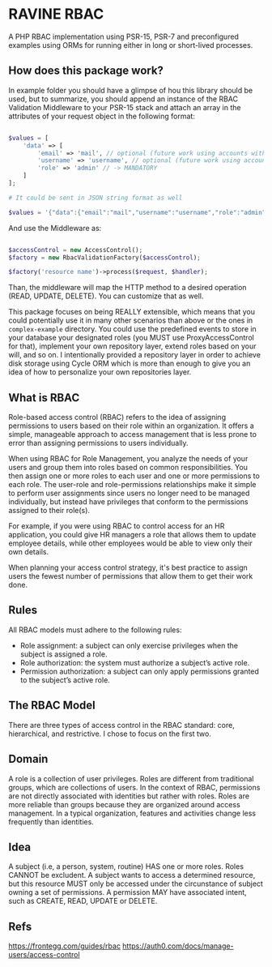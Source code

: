# RAVINE RBAC

A PHP RBAC implementation using PSR-15, PSR-7 and preconfigured examples using ORMs for running either in long or short-lived processes.

## How does this package work?

In example folder you should have a glimpse of hou this library should be used, but to summarize, you should append an instance of the RBAC Validation Middleware to your PSR-15 stack and attach an array in the attributes of your request object in the following format:

```php

$values = [
    'data' => [
        'email' => 'mail', // optional (future work using accounts with many roles)
        'username' => 'username', // optional (future work using accounts with many roles)
        'role' => 'admin' // -> MANDATORY 
    ]
];

# It could be sent in JSON string format as well

$values = '{"data":{"email":"mail","username":"username","role":"admin"}}';

```

And use the Middleware as:

```php

$accessControl = new AccessControl();
$factory = new RbacValidationFactory($accessControl);

$factory('resource name')->process($request, $handler);

```

Than, the middleware will map the HTTP method to a desired operation (READ, UPDATE, DELETE). You can customize that as well.

This package focuses on being REALLY extensible, which means that you could potentially use it in many other scenarios than above or the ones in `complex-example` directory. You could use the predefined events to store in your database your designated roles (you MUST use ProxyAccessControl for that), implement your own repository layer, extend roles based on your will, and so on. I intentionally provided a repository layer in order to achieve disk storage using Cycle ORM which is more than enough to give you an idea of how to personalize your own repositories layer.

## What is RBAC

Role-based access control (RBAC) refers to the idea of assigning permissions to users based on their role within an organization. It offers a simple, manageable approach to access management that is less prone to error than assigning permissions to users individually.

When using RBAC for Role Management, you analyze the needs of your users and group them into roles based on common responsibilities. You then assign one or more roles to each user and one or more permissions to each role. The user-role and role-permissions relationships make it simple to perform user assignments since users no longer need to be managed individually, but instead have privileges that conform to the permissions assigned to their role(s).

For example, if you were using RBAC to control access for an HR application, you could give HR managers a role that allows them to update employee details, while other employees would be able to view only their own details.

When planning your access control strategy, it's best practice to assign users the fewest number of permissions that allow them to get their work done.

## Rules

All RBAC models must adhere to the following rules:

- Role assignment: a subject can only exercise privileges when the subject is assigned a role.
- Role authorization: the system must authorize a subject’s active role.
- Permission authorization: a subject can only apply permissions granted to the subject’s active role.

## The RBAC Model

There are three types of access control in the RBAC standard: core, hierarchical, and restrictive.
I chose to focus on the first two.

## Domain

A role is a collection of user privileges. Roles are different from traditional groups, which are collections of users. In the context of RBAC, permissions are not directly associated with identities but rather with roles. Roles are more reliable than groups because they are organized around access management. In a typical organization, features and activities change less frequently than identities.

## Idea

A subject (i.e, a person, system, routine) HAS one or more roles. Roles CANNOT be excludent. A subject wants to access a determined resource, but this resource MUST only be accessed under the circunstance of subject owning a set of permissions. A permission MAY have associated intent, such as CREATE, READ, UPDATE or DELETE.

## Refs

<https://frontegg.com/guides/rbac>
<https://auth0.com/docs/manage-users/access-control>

